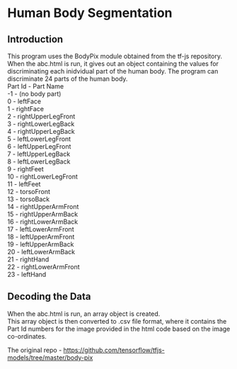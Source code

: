 # Human Body Segmentation
## Introduction
This program uses the BodyPix module obtained from the tf-js repository.<br/>
When the abc.html is run, it gives out an object containing the values for discriminating each inidvidual part of the human body.
The program can discriminate 24 parts of the human body.<br/>
Part Id -	Part Name<br/>
-1 -	(no body part)<br/>
0 -	leftFace<br/>
1 -	rightFace<br/>
2 -	rightUpperLegFront<br/>
3 -	rightLowerLegBack<br/>
4 -	rightUpperLegBack<br/>
5 -	leftLowerLegFront<br/>
6 -	leftUpperLegFront<br/>
7 -	leftUpperLegBack<br/>
8 -	leftLowerLegBack<br/>
9 -	rightFeet<br/>
10 -	rightLowerLegFront<br/>
11 -	leftFeet<br/>
12 -	torsoFront<br/>
13 -	torsoBack<br/>
14 -	rightUpperArmFront<br/>
15 -	rightUpperArmBack<br/>
16 -	rightLowerArmBack<br/>
17 -	leftLowerArmFront<br/>
18 -	leftUpperArmFront<br/>
19 -	leftUpperArmBack<br/>
20 -	leftLowerArmBack<br/>
21 -	rightHand<br/>
22 -	rightLowerArmFront<br/>
23 -	leftHand<br/>


## Decoding the Data
When the abc.html is run, an array object is created. <br/>This array object is then converted to .csv file format, where it contains the Part Id numbers for the image provided in the html code based on the image co-ordinates.<br/>


The original repo - https://github.com/tensorflow/tfjs-models/tree/master/body-pix

